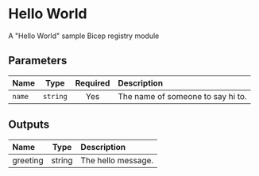 # Hello World

A "Hello World" sample Bicep registry module

## Parameters

| Name   | Type     | Required | Description                       |
| :----- | :------: | :------: | :-------------------------------- |
| `name` | `string` | Yes      | The name of someone to say hi to. |


## Outputs

| Name     | Type   | Description        |
| :------- | :----: | :----------------- |
| greeting | string | The hello message. |


